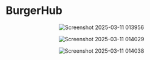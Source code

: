 ﻿# BurgerHub


<div align="center">
  
![Screenshot 2025-03-11 013956](https://github.com/user-attachments/assets/d5634cee-ca9b-4ac4-a8e8-7c3746f00aba)

![Screenshot 2025-03-11 014029](https://github.com/user-attachments/assets/ec8d8653-f730-4a74-b828-84beddb8ba05)

![Screenshot 2025-03-11 014038](https://github.com/user-attachments/assets/8b345b8e-6e20-48de-9e6a-b4406af714ab)
  
</div>
